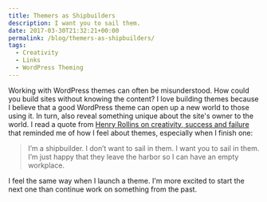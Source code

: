```yaml
---
title: Themers as Shipbuilders
description: I want you to sail them.
date: 2017-03-30T21:32:21+00:00
permalink: /blog/themers-as-shipbuilders/
tags:
  - Creativity
  - Links
  - WordPress Theming
---
```


Working with WordPress themes can often be misunderstood. How could you build sites without knowing the content? I love building themes because I believe that a good WordPress theme can open up a new world to those using it. In turn, also reveal something unique about the site's owner to the world. I read a quote from [Henry Rollins on creativity, success and failure](https://thecreativeindependent.com/people/henry-rollins-on-defining-success/) that reminded me of how I feel about themes, especially  when I finish one:

> I’m a shipbuilder. I don’t want to sail in them. I want you to sail in them. I’m just happy that they leave the harbor so I can have an empty workplace.

I feel the same way when I launch a theme. I'm more excited to start the next one than continue work on something from the past.
